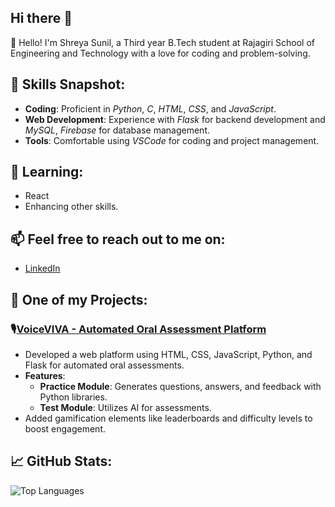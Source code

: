 ## Hi there 👋

👋 Hello! I'm Shreya Sunil, a Third year B.Tech student at Rajagiri School of Engineering and Technology with a love for coding and problem-solving.

## 🌟 Skills Snapshot:
- **Coding**: Proficient in _Python_, _C_, _HTML_, _CSS_, and _JavaScript_.
- **Web Development**: Experience with _Flask_ for backend development and _MySQL_, _Firebase_ for database management.
- **Tools**: Comfortable using _VSCode_ for coding and project management.

## 🌱 Learning:
- React
- Enhancing other skills.

## 📫 Feel free to reach out to me on:
- [LinkedIn](https://www.linkedin.com/in/shreya6s)

## 🚀 One of my Projects:
### 🎙️[VoiceVIVA - Automated Oral Assessment Platform](https://github.com/shreya6s/VoiceVIVA)
- Developed a web platform using HTML, CSS, JavaScript, Python, and Flask for automated oral assessments.
- **Features**:
  - **Practice Module**: Generates questions, answers, and feedback with Python libraries.
  - **Test Module**: Utilizes AI for assessments.
- Added gamification elements like leaderboards and difficulty levels to boost engagement.

## 📈 GitHub Stats:

![Top Languages](https://github-readme-stats.vercel.app/api/top-langs/?username=shreya6s&layout=compact&theme=radical)



<!--
**shreya6s/shreya6s** is a ✨ _special_ ✨ repository because its `README.md` (this file) appears on your GitHub profile.

Here are some ideas to get you started:

- 🔭 I’m currently working on ...
- 🌱 I’m currently learning ...
- 👯 I’m looking to collaborate on ...
- 🤔 I’m looking for help with ...
- 💬 Ask me about ...
- 📫 How to reach me: ...
- 😄 Pronouns: ...
- ⚡ Fun fact: ...
-->

